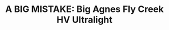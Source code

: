 ---
layout: community
category: community
title: "A BIG MISTAKE: Big Agnes Fly Creek HV Ultralight"
description: "Big Agnes Fly Creek HV Ultralight - BIG mistake - collapses in wind - expensive mistake and NOT recommended by me!! 😡  Really?  It’s a very popular tent for backpacking in the USA. "
isTopLevel: false
isSingleLevel: false
isArticle: false
datePublished: 2022-06-18 18:36:00 +0300
dateModified: 2022-06-18 18:36:00 +0300
published: false
---